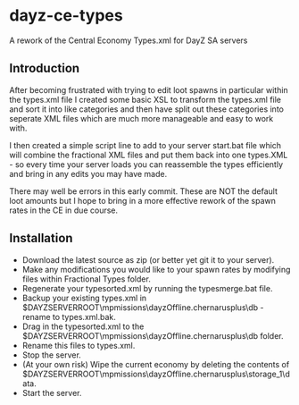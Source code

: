 # dayz-ce-types
A rework of the Central Economy Types.xml for DayZ SA servers

## Introduction
After becoming frustrated with trying to edit loot spawns in particular within the types.xml file I created some basic XSL to transform the types.xml file and sort it into like categories and then have split out these categories into seperate XML files which are much more manageable and easy to work with.

I then created a simple script line to add to your server start.bat file which will combine the fractional XML files and put them back into one types.XML - so every time your server loads you can reassemble the types efficiently and bring in any edits you may have made.

There may well be errors in this early commit. These are NOT the default loot amounts but I hope to bring in a more effective rework of the spawn rates in the CE in due course.

## Installation
* Download the latest source as zip (or better yet git it to your server).
* Make any modifications you would like to your spawn rates by modifying files within Fractional Types folder.
* Regenerate your typesorted.xml by running the typesmerge.bat file.
* Backup your existing types.xml in $DAYZSERVERROOT\mpmissions\dayzOffline.chernarusplus\db - rename to types.xml.bak.
* Drag in the typesorted.xml to the $DAYZSERVERROOT\mpmissions\dayzOffline.chernarusplus\db folder.
* Rename this files to types.xml.
* Stop the server.
* (At your own risk) Wipe the current economy by deleting the contents of $DAYZSERVERROOT\mpmissions\dayzOffline.chernarusplus\storage_1\data\.
* Start the server.
